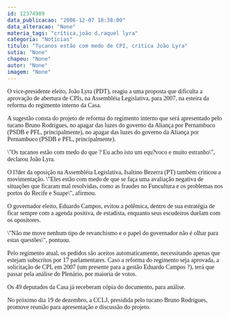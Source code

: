 ```yaml
---
id: 12374989
data_publicacao: "2006-12-07 18:38:00"
data_alteracao: "None"
materia_tags: "crítica,joão d,raquel lyra"
categoria: "Notícias"
titulo: "Tucanos estão com medo de CPI, critica João Lyra"
sutia: "None"
chapeu: "None"
autor: "None"
imagem: "None"
---
```

<p><P><FONT face=Verdana>O vice-presidente eleito, João Lyra (PDT), reagiu a uma proposta que dificulta a aprovação de abertura de CPIs, na Assembléia Legislativa, para 2007, na esteira da reforma do regimento interno da Casa. </FONT></P></p>
<p><P><FONT face=Verdana>A sugestão consta do projeto de reforma do regimento interno que será apresentado pelo tucano Bruno Rodrigues, no apagar das luzes do governo da Aliança por Pernambuco (PSDB e PFL, principalmente), no apagar das luzes do governo da Aliança por Pernambuco (PSDB e PFL, principalmente). </FONT></P></p>
<p><P><FONT face=Verdana>\"Os tucanos estão com medo do que ? Eu acho isto um equ?voco e muito estranho\", declarou João Lyra.</FONT></P></p>
<p><P><FONT face=Verdana>O l?der da oposição na Assembléia Legislativa, Isaltino Bezerra (PT) também criticou a movimentação. \"Eles estão com medo de que se faça uma avaliação negativa de situações que ficaram mal resolvidas, como as fraudes no Funcultura e os problemas nos portos do Recife e Suape\", afirmou.<BR></FONT><FONT face=Verdana></FONT></P></p>
<p><P><FONT face=Verdana>O governador eleito, Eduardo Campos, evitou a polêmica, dentro de sua estratégia de ficar sempre com a agenda positiva, de estadista, enquanto seus escudeiros duelam com os opositores. </FONT></P></p>
<p><P><FONT face=Verdana>\"Não me move nenhum tipo de revanchismo e o papel do governador não é olhar para estas questões\", pontuou.<BR></FONT></P></p>
<p><P><FONT face=Verdana>Pelo regimento atual, os pedidos são aceitos automaticamente, necessitando apenas que estejam subscritos por 17 parlamentares. Caso a reforma do regimento seja aprovada, a solicitação de CPI, em 2007 (um presente para a gestão Eduardo Campos ?), terá que passar pela análise do Plenário, por maioria de votos. <BR></FONT></P></p>
<p><P><FONT face=Verdana>Os 49 deputados da Casa já receberam cópia do documento, para análise. </FONT></P></p>
<p><P><FONT face=Verdana>No próximo dia 19 de dezembro, a CCLJ, presidida pelo tucano Bruno Rodrigues, promove reunião para apresentação e discussão do projeto.</FONT></P> </p>
